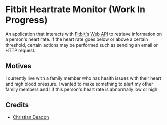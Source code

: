 # Fitbit Heartrate Monitor (Work In Progress)
An application that interacts with [Fitbit's](https://fitbit.com/) [Web API](https://dev.fitbit.com/build/reference/web-api) to retrieve information on a person's heart rate. If the heart rate goes below or above a certain threshold, certain actions may be performed such as sending an email or HTTP request.

## Motives
I currently live with a family member who has health issues with their heart and high blood pressure. I wanted to make something to alert my other family members and I if this person's heart rate is abnormally low or high.

## Credits
* [Christian Deacon](https://github.com/gamemann)
